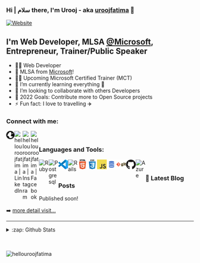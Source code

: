 ### Hi | سلام there, I'm Urooj - aka [uroojfatima][website] 👋

[![Website](https://img.shields.io/website?label=uroojfatima.com&style=for-the-badge&url=https%3A%2F%2Furoojfatima.com)](https://uroojfatima.com)


## I'm Web Developer, MLSA [@Microsoft][msp], Entrepreneur, Trainer/Public Speaker

- 👨‍🏫 Web Developer
- 🔭 MLSA from [Microsoft][msp]!
- 👨‍🏫 Upcoming Microsoft Certified Trainer (MCT)
- 🌱 I’m currently learning everything 🤣
- 👯 I’m looking to collaborate with others Developers
- 🥅 2022 Goals: Contribute more to Open Source projects
- ⚡ Fun fact: I love to travelling ✈️

### Connect with me:

[<img align="left" alt="uroojfatima.com" width="22px" src="https://raw.githubusercontent.com/iconic/open-iconic/master/svg/globe.svg" />][website]
[<img align="left" alt="hellouroojfatima | LinkedIn" width="22px" src="https://cdn.jsdelivr.net/npm/simple-icons@v3/icons/linkedin.svg" />][linkedin]
[<img align="left" alt="hellouroojfatima | Instagram" width="22px" src="https://cdn.jsdelivr.net/npm/simple-icons@v3/icons/instagram.svg" />][instagram]
[<img align="left" alt="hellouroojfatima | Facebook" width="22px" src="https://cdn.jsdelivr.net/npm/simple-icons@v3/icons/facebook.svg" />][facebook]



<br />

### Languages and Tools:

<img align="left" width="26px" src="https://i.ibb.co/9rhRWJK/Ruby-logo.png" alt="Ruby" />
<img align="left" width="26px" src="https://i.ibb.co/0KXswW5/584815fdcef1014c0b5e497a.png" alt="Postgresql" />
<img align="left" alt="Visual Studio Code" width="26px" src="https://raw.githubusercontent.com/github/explore/80688e429a7d4ef2fca1e82350fe8e3517d3494d/topics/visual-studio-code/visual-studio-code.png" />
<img align="left" alt="Rails" width="26px" src="https://i.ibb.co/dbng2WG/rails-1-logo.png" />
<img align="left" alt="HTML5" width="26px" src="https://raw.githubusercontent.com/github/explore/80688e429a7d4ef2fca1e82350fe8e3517d3494d/topics/html/html.png" />
<img align="left" alt="CSS3" width="26px" src="https://raw.githubusercontent.com/github/explore/80688e429a7d4ef2fca1e82350fe8e3517d3494d/topics/css/css.png" />
<img align="left" alt="JavaScript" width="26px" src="https://raw.githubusercontent.com/github/explore/80688e429a7d4ef2fca1e82350fe8e3517d3494d/topics/javascript/javascript.png" />
<img align="left" alt="SQL" width="26px" src="https://raw.githubusercontent.com/github/explore/80688e429a7d4ef2fca1e82350fe8e3517d3494d/topics/sql/sql.png" />
<img align="left" alt="Git" width="26px" src="https://raw.githubusercontent.com/github/explore/80688e429a7d4ef2fca1e82350fe8e3517d3494d/topics/git/git.png" />
<img align="left" alt="GitHub" width="26px" src="https://raw.githubusercontent.com/github/explore/78df643247d429f6cc873026c0622819ad797942/topics/github/github.png" />
<img align="left" alt="Azure" width="26px" src="https://i.ibb.co/mJ7PHGt/azure.png" />

<br />




### 📕 Latest Blog Posts

<!-- BLOG-POST-LIST:START -->
Published soon!
<!-- BLOG-POST-LIST:END -->

➡️ [more detail visit...](https://uroojfatima.com)





---

<details>
  <summary>:zap: Github Stats</summary>

<img align="left" alt="uroojfatima's Github Stats" src="https://github-readme-stats.vercel.app/api?username=hellouroojfatima&show_icons=true&hide_border=true" />
</details>


[website]: https://uroojfatima.com
[msp]: https://studentambassadors.microsoft.com/en-US/profile/111382
[instagram]: https://instagram.com/hellouroojfatima
[linkedin]: https://linkedin.com/in/hellouroojfatima
[facebook]: https://facebook.com/hellouroojfatima

<br /><br />
<img align="left" src="https://komarev.com/ghpvc/?username=hellouroojfatima" alt="hellouroojfatima" />
